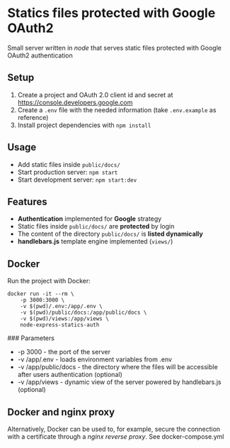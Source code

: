 # Statics files protected with Google OAuth2

Small server written in _node_ that serves static files protected with Google OAuth2 authentication

## Setup

1. Create a project and OAuth 2.0 client id and secret at https://console.developers.google.com
1. Create a `.env` file with the needed information (take `.env.example` as reference)
1. Install project dependencies with `npm install`

## Usage

- Add static files inside `public/docs/`
- Start production server: `npm start`
- Start development server: `npm start:dev`

## Features

- **Authentication** implemented for **Google** strategy
- Static files inside `public/docs/` are **protected** by login
- The content of the directory `public/docs/` is **listed dynamically**
- **handlebars.js** template engine implemented (`views/`)

## Docker

Run the project with Docker:

```
docker run -it --rm \
    -p 3000:3000 \
    -v $(pwd)/.env:/app/.env \
    -v $(pwd)/public/docs:/app/public/docs \
    -v $(pwd)/views:/app/views \
    node-express-statics-auth
```

### Parameters

- -p 3000 - the port of the server
- -v /app/.env - loads environment variables from .env
- -v /app/public/docs - the directory where the files will be accessible after users authentication (optional)
- -v /app/views - dynamic view of the server powered by handlebars.js (optional)

## Docker and nginx proxy

Alternatively, Docker can be used to, for example, secure the connection with a certificate through a _nginx reverse proxy_. See docker-compose.yml
